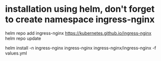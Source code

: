# installation using helm, don't forget to create namespace ingress-nginx

helm repo add ingress-nginx https://kubernetes.github.io/ingress-nginx
helm repo update

helm install -n ingress-nginx ingress-nginx ingress-nginx/ingress-nginx -f values.yml
